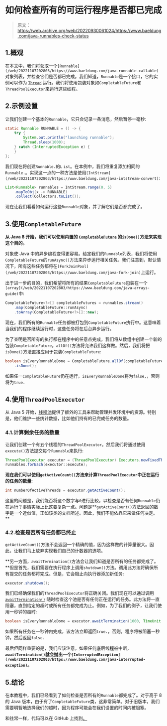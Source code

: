 # 如何检查所有的可运行程序是否都已完成

> 原文：<https://web.archive.org/web/20220930061024/https://www.baeldung.com/java-runnables-check-status>

## 1.概观

在本文中，我们将获取一个`[Runnable](/web/20221107202803/https://www.baeldung.com/java-runnable-callable)`对象列表，并检查它们是否都已完成。我们知道，`Runnable`是一个接口，它的实例可以作为 [`Thread`](/web/20221107202803/https://www.baeldung.com/java-thread-lifecycle) 运行。我们将使用包装对象如`CompletableFuture`和`ThreadPoolExecutor`来运行这些线程。

## 2.示例设置

让我们创建一个基本的`Runnable`，它只会记录一条消息，然后暂停一毫秒:

```java
static Runnable RUNNABLE = () -> {
    try {
        System.out.println("launching runnable");
        Thread.sleep(1000);
    } catch (InterruptedException e) {
    }
};
```

我们现在将创建`Runnable.`的`L` `ist`。在本例中，我们将重复添加相同的`Runnable.`。实现这一点的一种方法是使用`[IntStream](/web/20221107202803/https://www.baeldung.com/java-intstream-convert)`:

```java
List<Runnable> runnables = IntStream.range(0, 5)
    .mapToObj(x -> RUNNABLE)
    .collect(Collectors.toList());
```

现在让我们看看如何运行这些`Runnable`对象，并了解它们是否都完成了。

## 3.使用`CompletableFuture`

**从 Java 8 开始，我们可以使用内置的 [`CompletableFuture`](/web/20221107202803/https://www.baeldung.com/java-completablefuture) 的`isDone()`方法来实现这个目的。**

对象使 Java 中的异步编程变得更容易。给定我们的`Runnable`列表，我们将使用`CompletableFuture`的`runAsync()`方法来异步运行相关任务。我们注意到，默认情况下，所有这些任务都将在`[ForkJoinPool](/web/20221107202803/https://www.baeldung.com/java-fork-join)`上运行。

出于进一步的目的，我们希望将所有的结果`CompletableFuture`包装在一个`[array](/web/20221107202803/https://www.baeldung.com/java-arrays-guide)`中:

```java
CompletableFuture<?>[] completableFutures = runnables.stream()
    .map(CompletableFuture::runAsync)
    .toArray(CompletableFuture<?>[]::new);
```

现在，我们所有的`Runnable`任务都被打包到`CompletableFuture`执行中。这意味着当我们的程序继续运行时，这些任务将在后台异步运行。

为了查明是否所有的执行都在程序中的任意点完成，我们将从数组中创建一个新的包装`CompletableFuture`。`allOf()`方法将允许我们这样做。然后，我们将把`isDone()`方法直接应用于包装`CompletableFuture`:

```java
boolean isEveryRunnableDone = CompletableFuture.allOf(completableFutures)
    .isDone();
```

如果任一`CompletableFuture`仍在运行，`isEveryRunnableDone`将为`false,`，否则将为`true.`

## 4.使用`ThreadPoolExecutor`

从 Java 5 开始，[线程池](/web/20221107202803/https://www.baeldung.com/thread-pool-java-and-guava)提供了额外的工具来帮助管理并发环境中的资源。特别是，他们维护一些统计数据，比如他们持有的已完成任务的数量。

### 4.1.计算剩余任务的数量

让我们创建一个有五个线程的`ThreadPoolExecutor`。然后我们将通过使用`execute()`方法提交每个`Runnable`来执行:

```java
ThreadPoolExecutor executor = (ThreadPoolExecutor) Executors.newFixedThreadPool(5);
runnables.forEach(executor::execute);
```

**现在我们可以使用`getActiveCount()`方法来计算`ThreadPoolExecutor`中正在运行的任务的数量:**

```java
int numberOfActiveThreads = executor.getActiveCount();
```

这里的问题是，我们能否将这个数字与`0`进行比较，以检查是否有任何`Runnable`仍在运行？事情实际上比这要复杂一点。问题是**`getActiveCount()`方法返回的数字是一个近似值，正如该类的文档所述。因此，我们不能依靠它来做任何决定。**

### 4.2.检查是否所有任务都已终止

`getActiveCount()`方法不会返回一个精确的值，因为这样做的计算量很大。因此，让我们马上放弃实现我们自己的计数器的选项。

**另一方面，`awaitTermination()`方法会让我们知道是否所有的任务都完成了。**但是首先，我们需要在执行程序上调用`shutdown()`方法。调用此方法将确保所有提交的任务都将完成。但是，它会阻止向执行器添加新任务:

```java
executor.shutdown();
```

我们已经确保我们的`ThreadPoolExecutor`将正确关闭。我们现在可以通过调用 [`awaitTermination()`](/web/20221107202803/https://www.baeldung.com/java-executor-wait-for-threads#after-executors-shutdown) 随时检查这个池是否有任何正在运行的任务。此方法将一直阻塞，直到给定的超时或所有任务都完成为止。例如，为了我们的例子，让我们使用一秒钟的超时:

```java
boolean isEveryRunnableDome = executor.awaitTermination(1000, TimeUnit.MILLISECONDS);
```

如果所有任务在一秒钟内完成，该方法立即返回`true.`，否则，程序将被阻塞一秒钟，然后返回`false.`

最后但同样重要的是，我们应该注意，如果任何底层线程被中断， **`awaitTermination()`就会抛出一个`[InterruptedException](/web/20221107202803/https://www.baeldung.com/java-interrupted-exception)`。**

## 5.结论

在本教程中，我们已经看到了如何检查是否所有的`Runnable`都完成了。对于高于 8 的 Java 版本，由于有了`CompletableFuture`类，这非常简单。对于旧版本，我们需要明智地选择我们的超时，因为程序可能会在我们设置的时间内被阻塞。

和往常一样，代码可以在 GitHub 上找到[。](https://web.archive.org/web/20221107202803/https://github.com/eugenp/tutorials/tree/master/core-java-modules/core-java-concurrency-2)